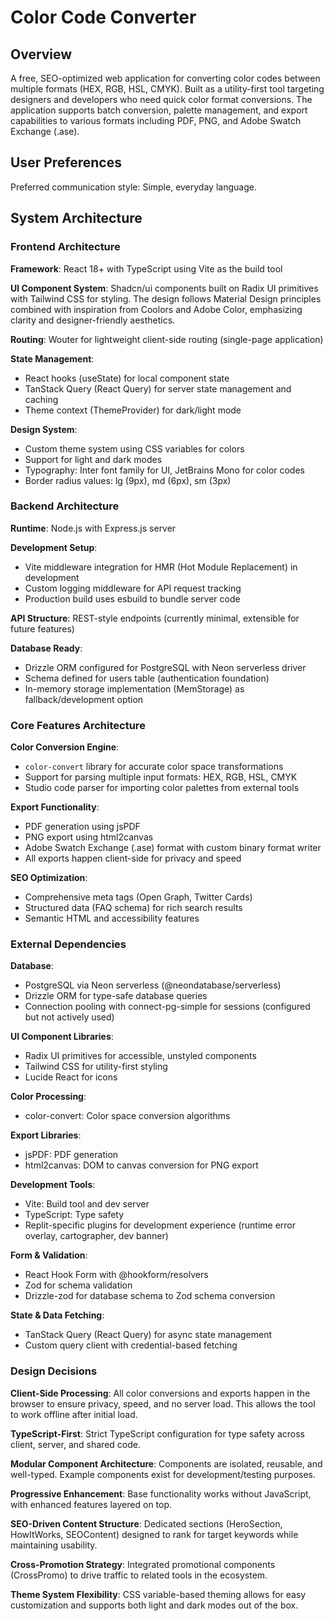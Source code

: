 # Color Code Converter

## Overview

A free, SEO-optimized web application for converting color codes between multiple formats (HEX, RGB, HSL, CMYK). Built as a utility-first tool targeting designers and developers who need quick color format conversions. The application supports batch conversion, palette management, and export capabilities to various formats including PDF, PNG, and Adobe Swatch Exchange (.ase).

## User Preferences

Preferred communication style: Simple, everyday language.

## System Architecture

### Frontend Architecture

**Framework**: React 18+ with TypeScript using Vite as the build tool

**UI Component System**: Shadcn/ui components built on Radix UI primitives with Tailwind CSS for styling. The design follows Material Design principles combined with inspiration from Coolors and Adobe Color, emphasizing clarity and designer-friendly aesthetics.

**Routing**: Wouter for lightweight client-side routing (single-page application)

**State Management**: 
- React hooks (useState) for local component state
- TanStack Query (React Query) for server state management and caching
- Theme context (ThemeProvider) for dark/light mode

**Design System**:
- Custom theme system using CSS variables for colors
- Support for light and dark modes
- Typography: Inter font family for UI, JetBrains Mono for color codes
- Border radius values: lg (9px), md (6px), sm (3px)

### Backend Architecture

**Runtime**: Node.js with Express.js server

**Development Setup**: 
- Vite middleware integration for HMR (Hot Module Replacement) in development
- Custom logging middleware for API request tracking
- Production build uses esbuild to bundle server code

**API Structure**: REST-style endpoints (currently minimal, extensible for future features)

**Database Ready**: 
- Drizzle ORM configured for PostgreSQL with Neon serverless driver
- Schema defined for users table (authentication foundation)
- In-memory storage implementation (MemStorage) as fallback/development option

### Core Features Architecture

**Color Conversion Engine**:
- `color-convert` library for accurate color space transformations
- Support for parsing multiple input formats: HEX, RGB, HSL, CMYK
- Studio code parser for importing color palettes from external tools

**Export Functionality**:
- PDF generation using jsPDF
- PNG export using html2canvas
- Adobe Swatch Exchange (.ase) format with custom binary format writer
- All exports happen client-side for privacy and speed

**SEO Optimization**:
- Comprehensive meta tags (Open Graph, Twitter Cards)
- Structured data (FAQ schema) for rich search results
- Semantic HTML and accessibility features

### External Dependencies

**Database**:
- PostgreSQL via Neon serverless (@neondatabase/serverless)
- Drizzle ORM for type-safe database queries
- Connection pooling with connect-pg-simple for sessions (configured but not actively used)

**UI Component Libraries**:
- Radix UI primitives for accessible, unstyled components
- Tailwind CSS for utility-first styling
- Lucide React for icons

**Color Processing**:
- color-convert: Color space conversion algorithms

**Export Libraries**:
- jsPDF: PDF generation
- html2canvas: DOM to canvas conversion for PNG export

**Development Tools**:
- Vite: Build tool and dev server
- TypeScript: Type safety
- Replit-specific plugins for development experience (runtime error overlay, cartographer, dev banner)

**Form & Validation**:
- React Hook Form with @hookform/resolvers
- Zod for schema validation
- Drizzle-zod for database schema to Zod schema conversion

**State & Data Fetching**:
- TanStack Query (React Query) for async state management
- Custom query client with credential-based fetching

### Design Decisions

**Client-Side Processing**: All color conversions and exports happen in the browser to ensure privacy, speed, and no server load. This allows the tool to work offline after initial load.

**TypeScript-First**: Strict TypeScript configuration for type safety across client, server, and shared code.

**Modular Component Architecture**: Components are isolated, reusable, and well-typed. Example components exist for development/testing purposes.

**Progressive Enhancement**: Base functionality works without JavaScript, with enhanced features layered on top.

**SEO-Driven Content Structure**: Dedicated sections (HeroSection, HowItWorks, SEOContent) designed to rank for target keywords while maintaining usability.

**Cross-Promotion Strategy**: Integrated promotional components (CrossPromo) to drive traffic to related tools in the ecosystem.

**Theme System Flexibility**: CSS variable-based theming allows for easy customization and supports both light and dark modes out of the box.